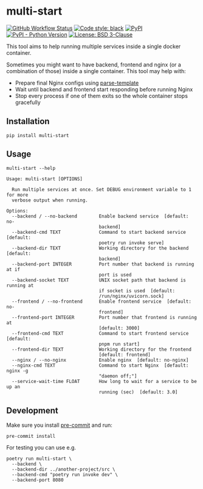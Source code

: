 # multi-start

[![GitHub Workflow Status](https://img.shields.io/github/actions/workflow/status/ioxiocom/multi-start/publish.yaml)](https://github.com/ioxiocom/multi-start/actions/workflows/publish.yaml)
[![Code style: black](https://img.shields.io/badge/code%20style-black-000000.svg)](https://github.com/psf/black)
[![PyPI](https://img.shields.io/pypi/v/multi-start)](https://pypi.org/project/multi-start/)
[![PyPI - Python Version](https://img.shields.io/pypi/pyversions/multi-start)](https://pypi.org/project/multi-start/)
[![License: BSD 3-Clause](https://img.shields.io/pypi/l/multi-start)](https://opensource.org/license/bsd-3-clause/)

This tool aims to help running multiple services inside a single docker container.

Sometimes you might want to have backend, frontend and nginx (or a combination of those)
inside a single container. This tool may help with:

- Prepare final Nginx configs using
  [parse-template](https://github.com/cocreators-ee/parse-template)
- Wait until backend and frontend start responding before running Nginx
- Stop every process if one of them exits so the whole container stops gracefully

## Installation

```shell
pip install multi-start
```

## Usage

```
multi-start --help

Usage: multi-start [OPTIONS]

  Run multiple services at once. Set DEBUG environment variable to 1 for more
  verbose output when running.

Options:
  --backend / --no-backend        Enable backend service  [default: no-
                                  backend]
  --backend-cmd TEXT              Command to start backend service  [default:
                                  poetry run invoke serve]
  --backend-dir TEXT              Working directory for the backend  [default:
                                  backend]
  --backend-port INTEGER          Port number that backend is running at if
                                  port is used
  --backend-socket TEXT           UNIX socket path that backend is running at
                                  if socket is used  [default:
                                  /run/nginx/uvicorn.sock]
  --frontend / --no-frontend      Enable frontend service  [default: no-
                                  frontend]
  --frontend-port INTEGER         Port number that frontend is running at
                                  [default: 3000]
  --frontend-cmd TEXT             Command to start frontend service  [default:
                                  pnpm run start]
  --frontend-dir TEXT             Working directory for the frontend
                                  [default: frontend]
  --nginx / --no-nginx            Enable nginx  [default: no-nginx]
  --nginx-cmd TEXT                Command to start Nginx  [default: nginx -g
                                  "daemon off;"]
  --service-wait-time FLOAT       How long to wait for a service to be up an
                                  running (sec)  [default: 3.0]
```


## Development

Make sure you install [pre-commit](https://pre-commit.com/#install) and run:

```shell
pre-commit install
```

For testing you can use e.g.

```shell
poetry run multi-start \
  --backend \
  --backend-dir ../another-project/src \
  --backend-cmd "poetry run invoke dev" \
  --backend-port 8080
```
